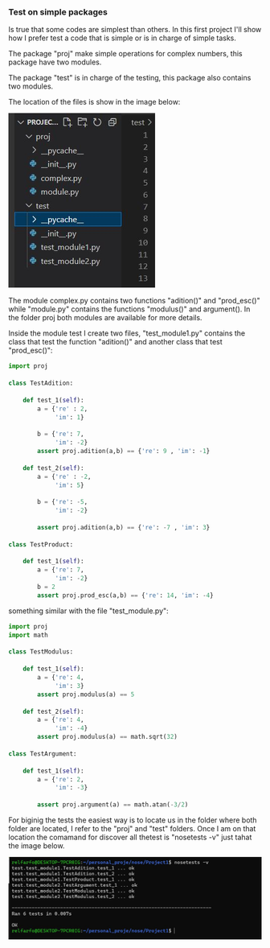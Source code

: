 ### Test on simple packages

Is true that some codes are simplest than others. In this first project I'll show how I prefer test a code that is simple or is in charge of simple tasks.

The package "proj" make simple operations for complex numbers, this package have two modules. 

The package "test" is in charge of the testing, this package also contains two modules. 

The location of the files is show in the image below:

![Files Location](Images/files_1.JPG)


The module complex.py contains two functions "adition()" and "prod_esc()" while "module.py" contains the functions "modulus()" and argument(). In the folder proj both modules are available for more details.

Inside the module test I create two files, "test_module1.py" contains the class that test the function "adition()" and another class that test "prod_esc()":

```python
import proj

class TestAdition:

    def test_1(self):
        a = {'re' : 2,
             'im': 1}

        b = {'re': 7,
             'im': -2}
        assert proj.adition(a,b) == {'re': 9 , 'im': -1}

    def test_2(self):
        a = {'re' : -2,
             'im': 5}

        b = {'re': -5,
             'im': -2}

        assert proj.adition(a,b) == {'re': -7 , 'im': 3}

class TestProduct:
    
    def test_1(self):
        a = {'re': 7,
             'im': -2}
        b = 2
        assert proj.prod_esc(a,b) == {'re': 14, 'im': -4}

```

something similar with the file "test_module.py":

```python
import proj
import math

class TestModulus:

    def test_1(self):
        a = {'re': 4,
             'im': 3}
        assert proj.modulus(a) == 5

    def test_2(self):
        a = {'re': 4,
             'im': -4}
        assert proj.modulus(a) == math.sqrt(32)

class TestArgument:

    def test_1(self):
        a = {'re': 2,
             'im': -3}

        assert proj.argument(a) == math.atan(-3/2) 
```


For biginig the tests the easiest way is to locate us in the folder where both folder are located, I refer to the "proj" and "test" folders. Once I am on that location the comamand for discover all thetest is "nosetests -v" just tahat the image below. 

![Running Tests](Images/running.JPG)
